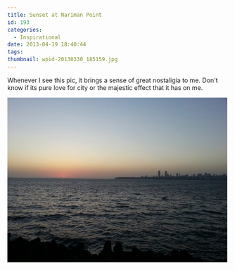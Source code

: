```yaml
---
title: Sunset at Nariman Point
id: 193
categories:
  - Inspirational
date: 2013-04-19 18:40:44
tags:
thumbnail: wpid-20130330_185159.jpg
---
```


Whenever I see this pic, it brings a sense of great nostaligia to me. Don't know if its pure love for city or the majestic effect that it has on me.

<!-- more -->

![type-banner](wpid-20130330_185159.jpg "Sunset at Nariman Point")

